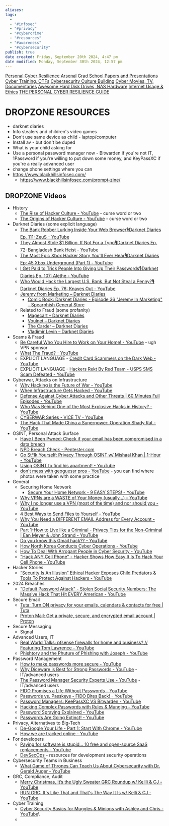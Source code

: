 ```yaml
---
aliases: 
tags:
  - 
  - "#infosec"
  - "#privacy"
  - "#cybercrime"
  - "#resources"
  - "#awareness"
  - "#cybersecurity"
publish: true
date created: Friday, September 20th 2024, 4:47 pm
date modified: Monday, September 30th 2024, 12:57 pm
---
```


[Personal Cyber Resilience Arsenal](../../../CybersaderNotion/03%20Awesome-Cyber/Personal%20Cyber%20Resilience%20Arsenal.md)
[Grad School Papers and Presentations](../../../CybersaderNotion/03%20Awesome-Cyber/Grad%20School%20Papers%20and%20Presentations.md)
[Cyber Training, CTFs](../../Cyber%20Training,%20CTFs/Cyber%20Training,%20CTFs.md)
[Cybersecurity Culture Building](../Cybersecurity%20Culture%20Building.md)
[Cyber Movies, TV, Documentaries](../../../📁%2005%20-%20Learning,%20Notes/Cyber%20Movies,%20TV,%20Documentaries/Cyber%20Movies,%20TV,%20Documentaries.md)
[Awesome Hard Disk Drives, NAS Hardware](../../../📁%2003%20-%20Curations,%20Stacks/Awesome%20Hard%20Disk%20Drives,%20NAS%20Hardware.md)
[Internet Usage & Ethics](../../../📁%2006%20-%20Cybersader%20Arsenal/Internet%20Usage%20&%20Ethics/Internet%20Usage%20&%20Ethics.md)
[THE PERSONAL CYBER RESILIENCE GUIDE](../../../📁%2006%20-%20Cybersader%20Arsenal/THE%20PERSONAL%20CYBER%20RESILIENCE%20GUIDE/THE%20PERSONAL%20CYBER%20RESILIENCE%20GUIDE.md)

# DROPZONE RESOURCES 

- darknet diaries 
- Info stealers and children's video games
- Don't use same device as child - laptop/computer
- Install av - but don't be duped
- What is your child asking for
- Use a personal password manager now - Bitwarden if you're not IT, 1Password if you're willing to put down some money, and KeyPassXC if you're a really advanced user
- change phone settings where you can
- https://www.blackhillsinfosec.com/
	- https://www.blackhillsinfosec.com/prompt-zine/

## DROPZONE Videos

- History
	- [The Rise of Hacker Culture - YouTube](https://www.youtube.com/watch?v=19DNAf5Z4QA) - curse word or two
	- [The Origins of Hacker Culture - YouTube](https://www.youtube.com/watch?v=zBE9_kTFIro) - curse word or two
- Darknet Diaries (some explicit language)
	- [The Bank Robber Lurking Inside Your Web Browser🎙Darknet Diaries Ep. 111: ZeuS - YouTube](https://www.youtube.com/watch?v=5NeTt2pAzkc)
	- [They Almost Stole $1 Billion, If Not For a Typo🎙Darknet Diaries Ep. 72: Bangladesh Bank Heist - YouTube](https://www.youtube.com/watch?v=ttohYNSCkik)
	- [The Most Epic Xbox Hacker Story You'll Ever Hear🎙Darknet Diaries Ep: 45 Xbox Underground (Part 1) - YouTube](https://www.youtube.com/watch?v=yStl8VdK3fc)
	- [I Get Paid to Trick People Into Giving Up Their Passwords🎙Darknet Diaries Ep. 107: Alethe - YouTube](https://www.youtube.com/watch?v=M2rnQzYInP4)
	- [Who Would Hack the Largest U.S. Bank, But Not Steal a Penny?🎙Darknet Diaries Ep. 76: Knaves Out - YouTube](https://www.youtube.com/watch?v=0y33cHRHFYk)
	- [Jeremy from Marketing – Darknet Diaries](https://darknetdiaries.com/episode/36/)
		- [Comic Book: Darknet Diaries - Episode 36 "Jeremy In Marketing" – Spearphish General Store](https://spearphish-general-store.myshopify.com/products/comic-book-darknet-diaries-jeremy-in-marketing)
	- Related to Fraud (some profanity)
		- [Magecart – Darknet Diaries](https://darknetdiaries.com/episode/52/)
		- [Voulnet – Darknet Diaries](https://darknetdiaries.com/episode/120/)
		- [The Carder – Darknet Diaries](https://darknetdiaries.com/episode/32/)
		- [Vladimir Levin – Darknet Diaries](https://darknetdiaries.com/episode/23/)
- Scams & Fraud
	- [Be Careful Who You Hire to Work on Your Home! - YouTube](https://www.youtube.com/watch?v=AknpnyJ3l1s&list=PLAo444udA0qyM-U5axsODwg8TaEvWqifv) - ugh VPN sponsor
	- [What The Fraud? - YouTube](https://www.youtube.com/playlist?list=PL82mkQZ2ctWxutIl2uTLqIyx6wqiHBS9a)
	- EXPLICIT LANGUAGE - [Credit Card Scammers on the Dark Web - YouTube](https://www.youtube.com/watch?v=jT-jmq8KBw0) 
	- EXPLICIT LANGUAGE - [Hackers Rekt By Red Team - USPS SMS Scam Defeated - YouTube](https://www.youtube.com/watch?v=oOL-HNql8Fg)
- Cyberwar, Attacks on Infrastructure
	- [Why Hacking is the Future of War - YouTube](https://www.youtube.com/watch?v=15MaSayc28c)
	- [When Infrastructure Gets Hacked - YouTube](https://www.youtube.com/watch?v=VE1wM4oIh8Y)
	- [Defense Against Cyber Attacks and Other Threats | 60 Minutes Full Episodes - YouTube](https://www.youtube.com/watch?v=zPodxy8zlX0)
	- [Who Was Behind One of the Most Explosive Hacks in History? - YouTube](https://www.youtube.com/watch?v=1EmHDte62Jk)
	- [CYBERWAR Series - VICE TV - YouTube](https://www.youtube.com/playlist?list=PLw613M86o5o6w8lVktIWR0gGdOs6rLVXD)
	- [The Hack That Made China a Superpower: Operation Shady Rat - YouTube](https://www.youtube.com/watch?v=y27B-sKIUHA)
- OSINT, Personal Attack Surface
	- [Have I Been Pwned: Check if your email has been compromised in a data breach](https://haveibeenpwned.com/) 
	- [NPD Breach Check - Pentester.com](https://npd.pentester.com/)
	- [Go St*lk Yourself: Privacy Through OSINT w/ Mishaal Khan | 1-Hour - YouTube](https://www.youtube.com/watch?v=tJEGBmQjh-8)
	- [Using OSINT to find his apartment! - YouTube](https://www.youtube.com/watch?v=_NyqxC6skA4) 
	- [don't mess with geoguessr pros - YouTube](https://www.youtube.com/shorts/rtmfjeuzBoQ) - you can find where photos were taken with some practice
- General
	- Securing Home Network
		- [Secure Your Home Network - 9 EASY STEPS! - YouTube](https://www.youtube.com/watch?v=jMkqmPqJqEU)
	- [Why VPNs are a WASTE of Your Money (usually…) - YouTube](https://www.youtube.com/watch?v=9_b8Z2kAFyY) 
	- [Why I no longer use a VPN (most of the time) and nor should you - YouTube](https://www.youtube.com/watch?v=pp-INfssWBo)
	- [4 Best Ways to Send Files to Yourself - YouTube](https://www.youtube.com/watch?v=53LebnPRI5w)
	- [Why You Need a DIFFERENT EMAIL Address for Every Account - YouTube](https://www.youtube.com/watch?v=RsrpL3lx9JE)
	- [Part 1-How to Live like a Criminal - Privacy Tips for the Non-Criminal | Ean Meyer & John Strand - YouTube](https://www.youtube.com/watch?v=9iwh5J71pZg)
	- [Do you know this Gmail hack?? - YouTube](https://www.youtube.com/shorts/NPmQRQM5Ehk)
	- [How North Korea Conducts Cyber Operations - YouTube](https://www.youtube.com/watch?v=KN1oWeGDfQA) 
	- [How To Deal With Arrogant People in Cyber Security - YouTube](https://www.youtube.com/watch?v=SymftjbM-E8)
	- ["Hack ANY Cell Phone" - Hacker Shows How Easy It Is To Hack Your Cell Phone - YouTube](https://www.youtube.com/watch?v=CN_EMMoycjM&list=WL)
- Hacker Stories
	- [“Security Is An Illusion” Ethical Hacker Exposes Child Predators & Tools To Protect Against Hackers - YouTube](https://www.youtube.com/watch?v=3_tZ7i1j3Tg)
- 2024 Breaches
	- ["Default Password Attack" - Stolen Social Security Numbers: The Massive Hack That Hit EVERY American - YouTube](https://www.youtube.com/watch?v=iwvJ0pO-YdI)
- Secure Email
	- [Tuta: Turn ON privacy for your emails, calendars & contacts for free | Tuta](https://tuta.com/)
	- [Proton Mail: Get a private, secure, and encrypted email account | Proton](https://proton.me/mail)
- Secure Messaging
	- Signal
- Advanced Users, IT
	- [Real World Talks: pfsense firewalls for home and business? // Featuring Tom Lawrence - YouTube](https://www.youtube.com/watch?v=Qr1nUxdzcbA) 
	- [Phishtory and the Phuture of Phishing with Joseph - YouTube](https://www.youtube.com/watch?v=jkApCKWsiUI)
- Password Management
	- [How to make passwords more secure - YouTube](https://www.youtube.com/watch?v=xUp5S0nBnfc)
	- [Why Diceware is Best for Strong Passwords - YouTube](https://www.youtube.com/watch?v=Z15kFt00poQ) - IT/advanced users
	- [The Password Manager Security Experts Use - YouTube](https://www.youtube.com/watch?v=V6xuKoJhpEg) - IT/advanced users
	- [FIDO Promises a Life Without Passwords - YouTube](https://www.youtube.com/watch?v=lRFeuSH9t44)
	- [Passwords vs. Passkeys - FIDO Bites Back! - YouTube](https://www.youtube.com/watch?v=9nrE4t4-IXA)
	- [Password Managers: KeePassXC VS Bitwarden - YouTube](https://www.youtube.com/watch?v=46aiqnEHOVU)
	- [Hacking Complex Passwords with Rules & Munging - YouTube](https://www.youtube.com/watch?v=nNvhK1LUD48)
	- [Password Spraying Explained - YouTube](https://www.youtube.com/shorts/rgwji7IowAY)
	- [Passwords Are Going Extinct! - YouTube](https://www.youtube.com/watch?v=m5Bd56drLBs)
- Privacy, Alternatives to Big-Tech
	- [De-Google Your Life - Part 1: Start With Chrome - YouTube](https://www.youtube.com/watch?v=YnSv8ylLfPw)
	- [How we are tracked online - YouTube](https://www.youtube.com/watch?v=T-sEKlug30w)
- For developers
	- [Paying for software is stupid… 10 free and open-source SaaS replacements - YouTube](https://www.youtube.com/watch?v=e5dhaQm_J6U)
	- [DevSecOps](../../DevSecOps/DevSecOps.md) - resources for development security operations
- Cybersecurity Teams in Business
	- [What Game of Thrones Can Teach Us About Cybersecurity with Dr. Gerald Auger - YouTube](https://www.youtube.com/watch?v=xfm3tLFuGJU)
- GRC, Compliance, Audit
	- [Merry Christmas, It’s the Ugly Sweater GRC Roundup w/ Kellli & CJ - YouTube](https://www.youtube.com/watch?v=F23uDx8D1ZM)
	- [RUN GRC: It's Like That and That's The Way It Is w/ Kelli & CJ - YouTube](https://www.youtube.com/watch?v=dD27sV_vbno)
- Cyber Training
	- [Cyber Security Basics for Muggles & Minions with Ashley and Chris - YouTube](https://www.youtube.com/watch?v=N_WBsEkuz5w)\
	- 